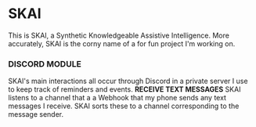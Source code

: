# **SKAI**
This is SKAI, a Synthetic Knowledgeable Assistive Intelligence.  More accurately, SKAI is the corny name of a for fun project I'm working on.
### **DISCORD MODULE**
SKAI's main interactions all occur through Discord in a private server I use to keep track of reminders and events.
**RECEIVE TEXT MESSAGES**
SKAI listens to a channel that a a Webhook that my phone sends any text messages I receive.  SKAI sorts these to a channel corresponding to the message sender.